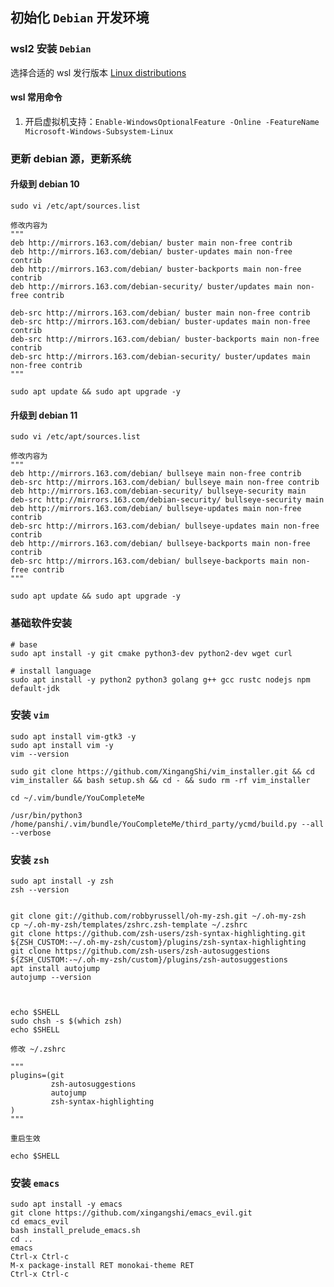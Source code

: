 ## 初始化 `Debian` 开发环境

### wsl2 安装 `Debian`

选择合适的 wsl 发行版本 [Linux distributions](https://docs.microsoft.com/en-us/windows/wsl/install-manual#downloading-distributions)

#### wsl 常用命令

1. 开启虚拟机支持：`Enable-WindowsOptionalFeature -Online -FeatureName Microsoft-Windows-Subsystem-Linux`

### 更新 debian 源，更新系统

#### 升级到 debian 10


```shell
sudo vi /etc/apt/sources.list

修改内容为
"""
deb http://mirrors.163.com/debian/ buster main non-free contrib
deb http://mirrors.163.com/debian/ buster-updates main non-free contrib
deb http://mirrors.163.com/debian/ buster-backports main non-free contrib
deb http://mirrors.163.com/debian-security/ buster/updates main non-free contrib

deb-src http://mirrors.163.com/debian/ buster main non-free contrib
deb-src http://mirrors.163.com/debian/ buster-updates main non-free contrib
deb-src http://mirrors.163.com/debian/ buster-backports main non-free contrib
deb-src http://mirrors.163.com/debian-security/ buster/updates main non-free contrib
"""

sudo apt update && sudo apt upgrade -y
```

#### 升级到 debian 11
```shell
sudo vi /etc/apt/sources.list

修改内容为
"""
deb http://mirrors.163.com/debian/ bullseye main non-free contrib
deb-src http://mirrors.163.com/debian/ bullseye main non-free contrib
deb http://mirrors.163.com/debian-security/ bullseye-security main
deb-src http://mirrors.163.com/debian-security/ bullseye-security main
deb http://mirrors.163.com/debian/ bullseye-updates main non-free contrib
deb-src http://mirrors.163.com/debian/ bullseye-updates main non-free contrib
deb http://mirrors.163.com/debian/ bullseye-backports main non-free contrib
deb-src http://mirrors.163.com/debian/ bullseye-backports main non-free contrib
"""

sudo apt update && sudo apt upgrade -y
```

### 基础软件安装

```shell
# base
sudo apt install -y git cmake python3-dev python2-dev wget curl

# install language
sudo apt install -y python2 python3 golang g++ gcc rustc nodejs npm default-jdk

```

### 安装 `vim`

```shell
sudo apt install vim-gtk3 -y
sudo apt install vim -y
vim --version

sudo git clone https://github.com/XingangShi/vim_installer.git && cd vim_installer && bash setup.sh && cd - && sudo rm -rf vim_installer

cd ~/.vim/bundle/YouCompleteMe

/usr/bin/python3 /home/panshi/.vim/bundle/YouCompleteMe/third_party/ycmd/build.py --all --verbose
```

### 安装 `zsh`

```shell
sudo apt install -y zsh
zsh --version


git clone git://github.com/robbyrussell/oh-my-zsh.git ~/.oh-my-zsh
cp ~/.oh-my-zsh/templates/zshrc.zsh-template ~/.zshrc
git clone https://github.com/zsh-users/zsh-syntax-highlighting.git ${ZSH_CUSTOM:-~/.oh-my-zsh/custom}/plugins/zsh-syntax-highlighting
git clone https://github.com/zsh-users/zsh-autosuggestions ${ZSH_CUSTOM:-~/.oh-my-zsh/custom}/plugins/zsh-autosuggestions
apt install autojump
autojump --version



echo $SHELL
sudo chsh -s $(which zsh)
echo $SHELL

修改 ~/.zshrc

"""
plugins=(git
         zsh-autosuggestions
         autojump
         zsh-syntax-highlighting
)
"""

重启生效

echo $SHELL
```

### 安装 `emacs`

```shell
sudo apt install -y emacs
git clone https://github.com/xingangshi/emacs_evil.git
cd emacs_evil
bash install_prelude_emacs.sh
cd ..
emacs
Ctrl-x Ctrl-c
M-x package-install RET monokai-theme RET
Ctrl-x Ctrl-c
```
